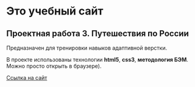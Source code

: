 # Это учебный сайт 

## Проектная работа 3. Путешествия по России 

Предназначен для тренировки навыков адаптивной верстки. 

В проекте использованы технологии **html5**, **css3**, **методология БЭМ**. Можно просто открыть в браузере). 

[Ссылка на сайт](https://anna-test-2020.github.io/russian-travel/)